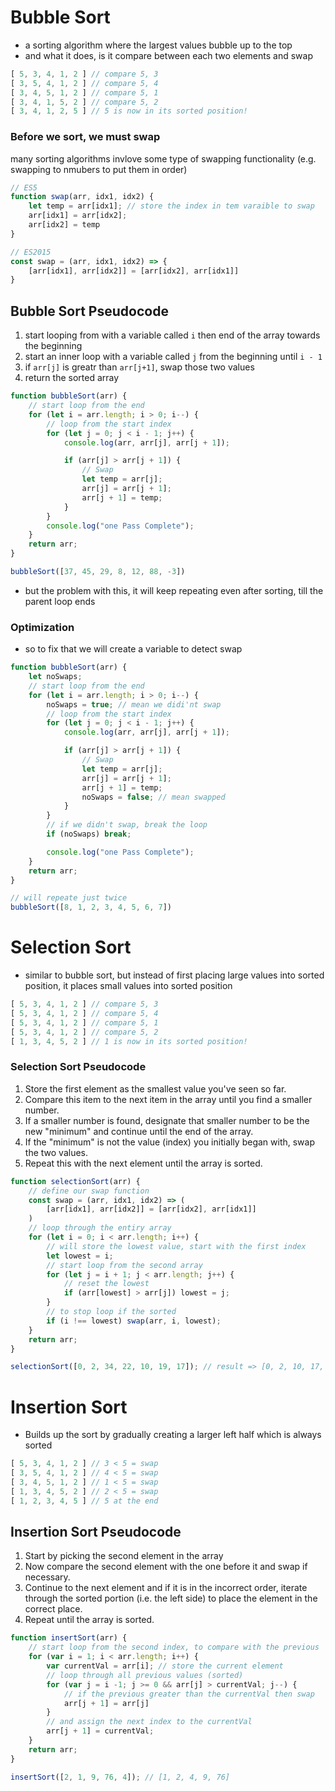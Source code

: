 # Bubble Sort
- a sorting algorithm where the largest values bubble up to the top
- and what it does, is it compare between each two elements and swap
```js
[ 5, 3, 4, 1, 2 ] // compare 5, 3
[ 3, 5, 4, 1, 2 ] // compare 5, 4
[ 3, 4, 5, 1, 2 ] // compare 5, 1
[ 3, 4, 1, 5, 2 ] // compare 5, 2
[ 3, 4, 1, 2, 5 ] // 5 is now in its sorted position!
```
### Before we sort, we must swap
many sorting algorithms invlove some type of swapping functionality (e.g. swapping to nmubers to put them in order)
```js
// ES5
function swap(arr, idx1, idx2) {
    let temp = arr[idx1]; // store the index in tem varaible to swap
    arr[idx1] = arr[idx2];
    arr[idx2] = temp
}

// ES2015
const swap = (arr, idx1, idx2) => {
    [arr[idx1], arr[idx2]] = [arr[idx2], arr[idx1]] 
}
```

## Bubble Sort Pseudocode
1. start looping from with a variable called `i` then end of the array towards the beginning
2. start an inner loop with a variable called `j` from the beginning until `i - 1`
3. if `arr[j]` is greatr than `arr[j+1]`, swap those two values
4. return the sorted array

```js
function bubbleSort(arr) {
    // start loop from the end
    for (let i = arr.length; i > 0; i--) {
        // loop from the start index
        for (let j = 0; j < i - 1; j++) {
            console.log(arr, arr[j], arr[j + 1]);

            if (arr[j] > arr[j + 1]) {
                // Swap
                let temp = arr[j];
                arr[j] = arr[j + 1];
                arr[j + 1] = temp;
            }
        }
        console.log("one Pass Complete");
    }
    return arr;
}

bubbleSort([37, 45, 29, 8, 12, 88, -3])
```
- but the problem with this, it will keep repeating even after sorting, till the parent loop ends

### Optimization
- so to fix that we will create a variable to detect swap
```js
function bubbleSort(arr) {
    let noSwaps;
    // start loop from the end
    for (let i = arr.length; i > 0; i--) {
        noSwaps = true; // mean we didi'nt swap
        // loop from the start index
        for (let j = 0; j < i - 1; j++) {
            console.log(arr, arr[j], arr[j + 1]);

            if (arr[j] > arr[j + 1]) {
                // Swap
                let temp = arr[j];
                arr[j] = arr[j + 1];
                arr[j + 1] = temp;
                noSwaps = false; // mean swapped
            }
        }
        // if we didn't swap, break the loop
        if (noSwaps) break;

        console.log("one Pass Complete");
    }
    return arr;
}

// will repeate just twice
bubbleSort([8, 1, 2, 3, 4, 5, 6, 7])
```


# Selection Sort
- similar to bubble sort, but instead of first placing large values into sorted position, it places small values into sorted position
```js
[ 5, 3, 4, 1, 2 ] // compare 5, 3
[ 5, 3, 4, 1, 2 ] // compare 5, 4
[ 5, 3, 4, 1, 2 ] // compare 5, 1
[ 5, 3, 4, 1, 2 ] // compare 5, 2
[ 1, 3, 4, 5, 2 ] // 1 is now in its sorted position!
```

### Selection Sort Pseudocode
1. Store the first element as the smallest value you've seen so far.
2. Compare this item to the next item in the array until you find a smaller number.
3. If a smaller number is found, designate that smaller number to be the new "minimum" and continue until the end of the array.
4. If the "minimum" is not the value (index) you initially began with, swap the two values.
5. Repeat this with the next element until the array is sorted.

```js
function selectionSort(arr) {
    // define our swap function
    const swap = (arr, idx1, idx2) => (
        [arr[idx1], arr[idx2]] = [arr[idx2], arr[idx1]]
    )
    // loop through the entiry array
    for (let i = 0; i < arr.length; i++) {
        // will store the lowest value, start with the first index
        let lowest = i;
        // start loop from the second array
        for (let j = i + 1; j < arr.length; j++) {
            // reset the lowest
            if (arr[lowest] > arr[j]) lowest = j;
        }
        // to stop loop if the sorted
        if (i !== lowest) swap(arr, i, lowest);
    }
    return arr;
}

selectionSort([0, 2, 34, 22, 10, 19, 17]); // result => [0, 2, 10, 17, 19, 22, 34]
```

# Insertion Sort
- Builds up the sort by gradually creating a larger left half which is always sorted
```js
[ 5, 3, 4, 1, 2 ] // 3 < 5 = swap
[ 3, 5, 4, 1, 2 ] // 4 < 5 = swap
[ 3, 4, 5, 1, 2 ] // 1 < 5 = swap
[ 1, 3, 4, 5, 2 ] // 2 < 5 = swap
[ 1, 2, 3, 4, 5 ] // 5 at the end
```

## Insertion Sort Pseudocode

1. Start by picking the second element in the array
2. Now compare the second element with the one before it and swap if necessary.
3. Continue to the next element and if it is in the incorrect order, iterate through the sorted portion (i.e. the left side) to place the element in the correct place.
4. Repeat until the array is sorted.

```js
function insertSort(arr) {
    // start loop from the second index, to compare with the previous
    for (var i = 1; i < arr.length; i++) {
        var currentVal = arr[i]; // store the current element
        // loop through all previous values (sorted)
        for (var j = i -1; j >= 0 && arr[j] > currentVal; j--) {
            // if the previous greater than the currentVal then swap
            arr[j + 1] = arr[j] 
        }
        // and assign the next index to the currentVal
        arr[j + 1] = currentVal;
    }
    return arr;
}

insertSort([2, 1, 9, 76, 4]); // [1, 2, 4, 9, 76]
```
